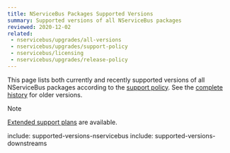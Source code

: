 ```yaml
---
title: NServiceBus Packages Supported Versions
summary: Supported versions of all NServiceBus packages
reviewed: 2020-12-02
related:
 - nservicebus/upgrades/all-versions
 - nservicebus/upgrades/support-policy
 - nservicebus/licensing
 - nservicebus/upgrades/release-policy
---
```


This page lists both currently and recently supported versions of all NServiceBus packages according to the [support policy](support-policy.md). See the [complete history](all-versions.md) for older versions.

> [!NOTE]
> [Extended support plans](/nservicebus/upgrades/support-policy.md#extended-support) are available.

include: supported-versions-nservicebus
include: supported-versions-downstreams

<script type="text/javascript" src="supported-versions.js"></script>